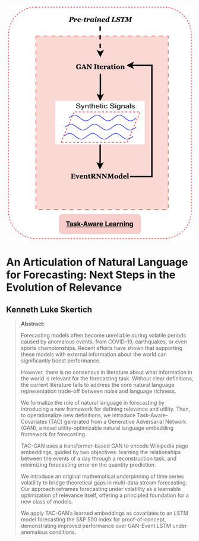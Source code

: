 ![Maintenance Distribution](assets/TAC-GAN_Flow.png)

# An Articulation of Natural Language for Forecasting: Next Steps in the Evolution of Relevance

## Kenneth Luke Skertich

> **Abstract:**
>
> Forecasting models often become unreliable during volatile periods caused by anomalous events, from COVID-19, earthquakes, or even sports championships. Recent efforts have shown that supporting these models with external information about the world can significantly boost performance.
>
> However, there is no consensus in literature about what information in the world is relevant for the forecasting task. Without clear definitions, the current literature fails to address the core natural language representation trade-off between noise and language richness.
>
> We formalize the role of natural language in forecasting by introducing a new framework for defining relevance and utility. Then, to operationalize new definitions, we introduce Task-Aware-Covariates (TAC) generated from a Generative Adversarial Network (GAN), a novel utility-optimizable natural language embedding framework for forecasting.
>
> TAC-GAN uses a transformer-based GAN to encode Wikipedia page embeddings, guided by two objectives: learning the relationships between the events of a day through a reconstruction task, and minimizing forecasting error on the quantity prediction.
>
> We introduce an original mathematical underpinning of time series volatility to bridge theoretical gaps in multi-data stream forecasting. Our approach reframes forecasting under volatility as a learnable optimization of relevance itself, offering a principled foundation for a new class of models.
>
> We apply TAC-GAN’s learned embeddings as covariates to an LSTM model forecasting the S&P 500 index for proof-of-concept, demonstrating improved performance over GAN-Event LSTM under anomalous conditions.
